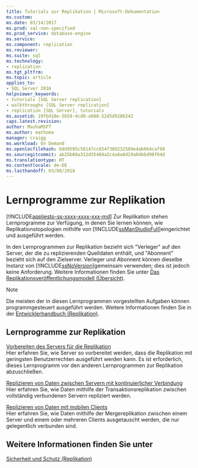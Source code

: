```yaml
---
title: Tutorials zur Replikation | Microsoft-Dokumentation
ms.custom: 
ms.date: 03/14/2017
ms.prod: sql-non-specified
ms.prod_service: database-engine
ms.service: 
ms.component: replication
ms.reviewer: 
ms.suite: sql
ms.technology:
- replication
ms.tgt_pltfrm: 
ms.topic: article
applies_to:
- SQL Server 2016
helpviewer_keywords:
- tutorials [SQL Server replication]
- walkthroughs [SQL Server replication]
- replication [SQL Server], tutorials
ms.assetid: 19fbd10e-5b59-4cd0-a988-52d5d9206242
caps.latest.revision: 
author: MashaMSFT
ms.author: mathoma
manager: craigg
ms.workload: On Demand
ms.openlocfilehash: bdd9595c58147cc654f389232589e4ab664caf98
ms.sourcegitcommit: ab25b08a312d35489a2c4a6a0d29a04bbd90f64d
ms.translationtype: HT
ms.contentlocale: de-DE
ms.lasthandoff: 03/08/2018
---
```

# <a name="replication-tutorials"></a>Lernprogramme zur Replikation
[!INCLUDE[appliesto-ss-xxxx-xxxx-xxx-md](../../includes/appliesto-ss-xxxx-xxxx-xxx-md.md)]
Zur Replikation stehen Lernprogramme zur Verfügung, in denen Sie lernen können, wie Replikationstopologien mithilfe von [!INCLUDE[ssManStudioFull](../../includes/ssmanstudiofull-md.md)]eingerichtet und ausgeführt werden.  
  
In den Lernprogrammen zur Replikation bezieht sich "Verleger" auf den Server, der die zu replizierenden Quelldaten enthält, und "Abonnent" bezieht sich auf den Zielserver. Verleger und Abonnent können dieselbe Instanz von [!INCLUDE[ssNoVersion](../../includes/ssnoversion-md.md)]gemeinsam verwenden; dies ist jedoch keine Anforderung. Weitere Informationen finden Sie unter [Das Replikationsveröffentlichungsmodell (Übersicht)](../../relational-databases/replication/publish/replication-publishing-model-overview.md).  
  
> [!NOTE]  
> Die meisten der in diesen Lernprogrammen vorgestellten Aufgaben können programmgesteuert ausgeführt werden. Weitere Informationen finden Sie in der [Entwicklerhandbuch (Replikation)](../../relational-databases/replication/concepts/replication-developer-documentation.md).  
  
## <a name="replication-tutorials"></a>Lernprogramme zur Replikation  
[Vorbereiten des Servers für die Replikation](../../relational-databases/replication/tutorial-preparing-the-server-for-replication.md)  
Hier erfahren Sie, wie Server so vorbereitet werden, dass die Replikation mit geringsten Benutzerrechten ausgeführt werden kann. Es ist erforderlich, dieses Lernprogramm vor den anderen Lernprogrammen zur Replikation abzuschließen.  
  
[Replizieren von Daten zwischen Servern mit kontinuierlicher Verbindung](../../relational-databases/replication/tutorial-replicating-data-between-continuously-connected-servers.md)  
Hier erfahren Sie, wie Daten mithilfe der Transaktionsreplikation zwischen vollständig verbundenen Servern repliziert werden.  
  
[Replizieren von Daten mit mobilen Clients](../../relational-databases/replication/tutorial-replicating-data-with-mobile-clients.md)  
Hier erfahren Sie, wie Daten mithilfe der Mergereplikation zwischen einem Server und einem oder mehreren Clients ausgetauscht werden, die nur gelegentlich verbunden sind.  
  
## <a name="see-also"></a>Weitere Informationen finden Sie unter  
[Sicherheit und Schutz &#40;Replikation&#41;](../../relational-databases/replication/security/security-and-protection-replication.md)  
  
  
  
